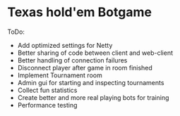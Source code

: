 Texas hold'em Botgame
=====================

ToDo:

- Add optimized settings for Netty
- Better sharing of code between client and web-client
- Better handling of connection failures
- Disconnect player after game in room finished
- Implement Tournament room
- Admin gui for starting and inspecting tournaments
- Collect fun statistics
- Create better and more real playing bots for training
- Performance testing

